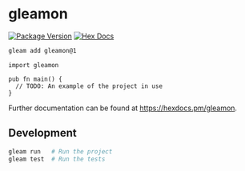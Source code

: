 # gleamon

[![Package Version](https://img.shields.io/hexpm/v/gleamon)](https://hex.pm/packages/gleamon)
[![Hex Docs](https://img.shields.io/badge/hex-docs-ffaff3)](https://hexdocs.pm/gleamon/)

```sh
gleam add gleamon@1
```
```gleam
import gleamon

pub fn main() {
  // TODO: An example of the project in use
}
```

Further documentation can be found at <https://hexdocs.pm/gleamon>.

## Development

```sh
gleam run   # Run the project
gleam test  # Run the tests
```
